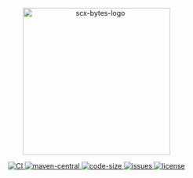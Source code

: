 <p align="center">
    <img src="https://scx.cool/scx-logo/scx-bytes-logo.svg" width="300px"  alt="scx-bytes-logo"/>
</p>
<p align="center">
    <a target="_blank" href="https://github.com/scx-projects/scx-bytes/actions/workflows/ci.yml">
        <img src="https://github.com/scx-projects/scx-bytes/actions/workflows/ci.yml/badge.svg" alt="CI"/>
    </a>
    <a target="_blank" href="https://central.sonatype.com/artifact/cool.scx/scx-bytes">
        <img src="https://img.shields.io/maven-central/v/cool.scx/scx-bytes?color=ff69b4" alt="maven-central"/>
    </a>
    <a target="_blank" href="https://github.com/scx-projects/scx-bytes">
        <img src="https://img.shields.io/github/languages/code-size/scx-projects/scx-bytes?color=orange" alt="code-size"/>
    </a>
    <a target="_blank" href="https://github.com/scx-projects/scx-bytes/issues">
        <img src="https://img.shields.io/github/issues/scx-projects/scx-bytes" alt="issues"/>
    </a>
    <a target="_blank" href="https://github.com/scx-projects/scx-bytes/blob/master/LICENSE">
        <img src="https://img.shields.io/github/license/scx-projects/scx-bytes" alt="license"/>
    </a>
</p>
